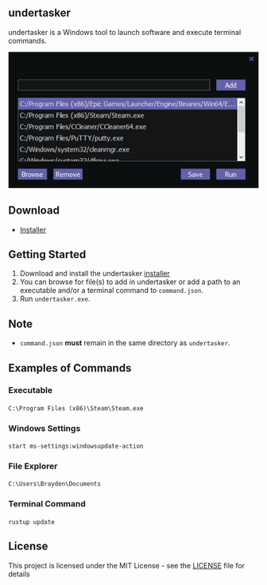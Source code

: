 ## undertasker

undertasker is a Windows tool to launch software and execute terminal commands.

![undertasker](https://raw.githubusercontent.com/braycarlson/undertasker/master/assets/undertasker.png)

## Download

- [Installer](https://github.com/braycarlson/undertasker/releases/tag/0.1)

## Getting Started
1. Download and install the undertasker [installer](https://github.com/braycarlson/undertasker/releases/tag/0.1)
2. You can browse for file(s) to add in undertasker or add a path to an executable and/or a terminal command to `command.json`.
3. Run `undertasker.exe`.

## Note
- `command.json` **must** remain in the same directory as `undertasker`.

## Examples of Commands

### **Executable**
`C:\Program Files (x86)\Steam\Steam.exe`

### **Windows Settings**
`start ms-settings:windowsupdate-action`

### **File Explorer**
`C:\Users\Brayden\Documents`

### **Terminal Command**
`rustup update`

## License

This project is licensed under the MIT License - see the [LICENSE](LICENSE) file for details

